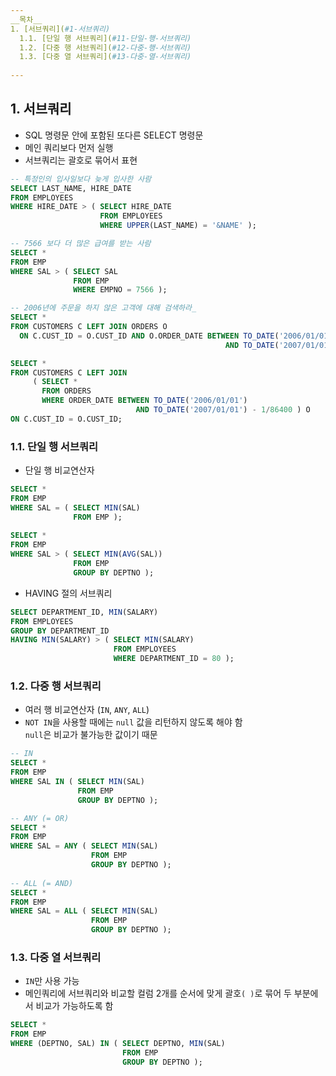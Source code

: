 ```yaml
---
__목차__
1. [서브쿼리](#1-서브쿼리)  
  1.1. [단일 행 서브쿼리](#11-단일-행-서브쿼리)  
  1.2. [다중 행 서브쿼리](#12-다중-행-서브쿼리)  
  1.3. [다중 열 서브쿼리](#13-다중-열-서브쿼리) 
  
---
```


## 1. 서브쿼리
* SQL 명령문 안에 포함된 또다른 SELECT 명령문
* 메인 쿼리보다 먼저 실행
* 서브쿼리는 괄호로 묶어서 표현

```SQL
-- 특정인의 입사일보다 늦게 입사한 사람
SELECT LAST_NAME, HIRE_DATE
FROM EMPLOYEES
WHERE HIRE_DATE > ( SELECT HIRE_DATE
                    FROM EMPLOYEES
                    WHERE UPPER(LAST_NAME) = '&NAME' );

-- 7566 보다 더 많은 급여를 받는 사람
SELECT *
FROM EMP
WHERE SAL > ( SELECT SAL
              FROM EMP
              WHERE EMPNO = 7566 );

-- 2006년에 주문을 하지 않은 고객에 대해 검색하라_
SELECT *
FROM CUSTOMERS C LEFT JOIN ORDERS O
  ON C.CUST_ID = O.CUST_ID AND O.ORDER_DATE BETWEEN TO_DATE('2006/01/01') 
                                                AND TO_DATE('2007/01/01') - 1/86400;

SELECT *
FROM CUSTOMERS C LEFT JOIN
     ( SELECT *
       FROM ORDERS
       WHERE ORDER_DATE BETWEEN TO_DATE('2006/01/01') 
                            AND TO_DATE('2007/01/01') - 1/86400 ) O
ON C.CUST_ID = O.CUST_ID;
```

### 1.1. 단일 행 서브쿼리
* 단일 행 비교연산자
```SQL
SELECT *
FROM EMP
WHERE SAL = ( SELECT MIN(SAL)
              FROM EMP );
              
SELECT *
FROM EMP
WHERE SAL > ( SELECT MIN(AVG(SAL))
              FROM EMP
              GROUP BY DEPTNO );              
```

* HAVING 절의 서브쿼리
```SQL
SELECT DEPARTMENT_ID, MIN(SALARY)
FROM EMPLOYEES
GROUP BY DEPARTMENT_ID
HAVING MIN(SALARY) > ( SELECT MIN(SALARY)
                       FROM EMPLOYEES
                       WHERE DEPARTMENT_ID = 80 );
```

### 1.2. 다중 행 서브쿼리
* 여러 행 비교연산자 (```IN```, ```ANY```, ```ALL```)
* ```NOT IN```을 사용할 때에는 ```null``` 값을 리턴하지 않도록 해야 함  
```null```은 비교가 불가능한 값이기 때문
```SQL
-- IN
SELECT *
FROM EMP
WHERE SAL IN ( SELECT MIN(SAL)
               FROM EMP
               GROUP BY DEPTNO );

-- ANY (= OR)
SELECT *
FROM EMP
WHERE SAL = ANY ( SELECT MIN(SAL)
                  FROM EMP
                  GROUP BY DEPTNO );
                  
-- ALL (= AND)
SELECT *
FROM EMP
WHERE SAL = ALL ( SELECT MIN(SAL)
                  FROM EMP
                  GROUP BY DEPTNO );
```

### 1.3. 다중 열 서브쿼리
* ```IN```만 사용 가능
* 메인쿼리에 서브쿼리와 비교할 컬럼 2개를 순서에 맞게 괄호```( )```로 묶어 두 부분에서 비교가 가능하도록 함
```SQL
SELECT *
FROM EMP
WHERE (DEPTNO, SAL) IN ( SELECT DEPTNO, MIN(SAL)
                         FROM EMP
                         GROUP BY DEPTNO );
```
